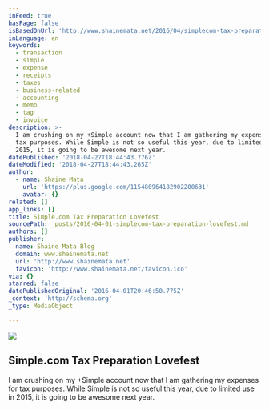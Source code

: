 ```yaml
---
inFeed: true
hasPage: false
isBasedOnUrl: 'http://www.shainemata.net/2016/04/simplecom-tax-preparation-lovefest.html'
inLanguage: en
keywords:
  - transaction
  - simple
  - expense
  - receipts
  - taxes
  - business-related
  - accounting
  - memo
  - tag
  - invoice
description: >-
  I am crushing on my +Simple account now that I am gathering my expenses for
  tax purposes. While Simple is not so useful this year, due to limited use in
  2015, it is going to be awesome next year.
datePublished: '2018-04-27T18:44:43.776Z'
dateModified: '2018-04-27T18:44:43.265Z'
author:
  - name: Shaine Mata
    url: 'https://plus.google.com/115480964182902200631'
    avatar: {}
related: []
app_links: []
title: Simple.com Tax Preparation Lovefest
sourcePath: _posts/2016-04-01-simplecom-tax-preparation-lovefest.md
authors: []
publisher:
  name: Shaine Mata Blog
  domain: www.shainemata.net
  url: 'http://www.shainemata.net'
  favicon: 'http://www.shainemata.net/favicon.ico'
via: {}
starred: false
datePublishedOriginal: '2016-04-01T20:46:50.775Z'
_context: 'http://schema.org'
_type: MediaObject

---
```

<article style=""><img src="https://s3-us-west-2.amazonaws.com/the-grid-img/p/e21e2d203d9a298596b6ae417ee75b51d3f56b34.png" /><h1>Simple.com Tax Preparation Lovefest</h1><p>I am crushing on my +Simple account now that I am gathering my expenses for tax purposes. While Simple is not so useful this year, due to limited use in 2015, it is going to be awesome next year.</p></article>
